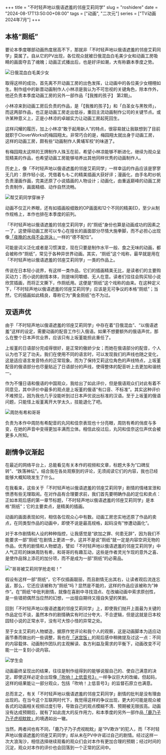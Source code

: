 +++
title = "不时轻声地以俄语遮羞的邻座艾莉同学"
slug = "roshidere"
date = "2024-08-17T13:50:00+08:00"
tags = ["动画", "二次元"]
series = ["TV动画 2024年7月"]
+++
## 本格“厕纸”
要论本季度哪部动画热度居高不下，那就非「不时轻声地以俄语遮羞的邻座艾莉同学」莫属了。自从它的PV出现，各位观众就被日俄混血白毛美少女和动画工房吸睛的画面夺去了魂魄；动画正式播出后，也是好评如潮，大有称霸本季度之势。

![日俄混血白毛美少女](01.avif "日俄混血白毛美少女")

取得这样的成功，首先离不开动画工房的出色发挥，让动画中的各位美少女栩栩如生。制作组中的新晋动画制作人小林凉是我认为不可忽视的关键角色，除本作外，他还负责本季度动画工房的另外一部作品「【我推的孩子】 第2期」。

小林凉来到动画工房后负责的作品，是「【我推的孩子】」和「白圣女与黑牧师」，而这两部作品，也正是动画工房走出低谷，重回主流动画制作公司的关键节点。或许某种意义上，正是小林凉的卓越实力让动画工房起死回生。

这样闪耀的履历，加上小林凉“敢于起用新人”的特点，很容易就让我联想到了目前就职于CloverWorks的梅园翔太。非常巧合的是，梅园翔太就出身于动画工房，这样的动画工房，颇有些“动画制作人黄埔军校”的味道了。

有梅园翔太这样的王牌制作人珠玉在前，希望小林凉能够不断进化，继续为观众呈现精美的作品，也希望动画工房能够培养出其他同样优秀的动画制作人。

历史上，像「不时轻声地以俄语遮羞的邻座艾莉同学」一样幸运的作品应该是寥寥无几的：原作轻小说，凭借着ももこ的精美插画大获好评；漫画化，由手名町纱帆负责漫画作画，完美还原了小说插画的人物设计；动画化，由重返巅峰的动画工房负责制作，画面精细、动作自然流畅。

![帮艾莉同学穿袜子](02.avif "帮艾莉同学穿袜子")

动画不仅正片养眼，还有如插画般细致的OP画面和12个不同的精美ED，至少从制作规格上，本作也排在本季度的前列。

「不时轻声地以俄语遮羞的邻座艾莉同学」的“厕纸”身份也算是动画成功的因素之一了，这使得动画工房可以专心在擅长的画面部分尽情大施拳脚，而不必担心出现像[「夜晚的水母不会游泳」](/post/yorukura/)一样的“德不配位”。

可能是词义泛化或者是习惯演变，现在只要是制作水平一般、食之无味的动画，都会被称作“厕纸”，常见于各种异世界动画。其实，“厕纸”这个戏称，最早就是用在「不时轻声地以俄语遮羞的邻座艾莉同学」一类的作品上。

传说在日本轻小说界，有这样一类作品，它们的插画精美无比，是读者们的主要购买动力；而小说的剧情本体，则是味同嚼蜡、无人在意。读者们往往会购买轻小说欣赏插画，而将正文撕下，作厕纸用。这便是“厕纸”这个戏称的由来。在这种定义下，「不时轻声地以俄语遮羞的邻座艾莉同学」应该是无可争议的本格“厕纸”；当然，它的插画如此精良，尊称它为“黄金厕纸”也不为过。

## 双语声优
由于「不时轻声地以俄语遮羞的邻座艾莉同学」中存在着“日俄混血”、“以俄语遮羞”这样的设定，需要动画的配音工作引入俄语。如果不想要额外的俄语声优，那么在整个日本声优业界，应该只有上坂堇能担此重任了。

上坂堇的日语部分完成得很好，是正常的傲娇少女；而她在俄语部分的配音，个人认为也下足了功夫。我们在使用不同的语言时，可以发现我们的声线也随之变化，这是适应语言发音特点的正常现象。而为了保持艾莉这位角色的声线特点，上坂堇配音的俄语部分也尽量贴近了日语部分的声线，使得整体的配音听上去更加和谐统一。

作为不懂日语和俄语的中国观众，我给出了如此评价，但是俄语观众们对此有着不同意见，其中评价中最多的观点是上坂堇的俄语“有口音、不标准”。其实这种评价不难预见，因为我也几乎没能听到过日本声优说出标准的汉语。至于上坂堇的俄语问题，只能怪上坂堇离开大学太久，技能退化了吧。

![周防有希和哥哥](03.avif "周防有希和哥哥")

负责为本作中周防有希配音的丸冈和佳奈表现也十分亮眼，周防有希的俏皮与多变，在她的声音中变得更加丰满而立体。相信此役过后，丸冈和佳奈这位声优会被更多人所知。

## 剧情争议渐起
在最近的网络平台上，总能看见有关本作的视频和文章，标题大多为“口碑反转”、“跌落神坛”。结合我在各处观察到的评论，无须阅读它们的内容，我也已经能够大概知晓发生了什么。

在我看来，这些关于「不时轻声地以俄语遮羞的邻座艾莉同学」剧情的情绪宣泄和愤懑有些无理取闹。在对作品有合理要求前，我们首先要明确作品的定位和卖点：正如本观后感的第一章节标题，「不时轻声地以俄语遮羞的邻座艾莉同学」是本格“厕纸”；它的主要卖点，是精美的插画。

动画的画面表现如何，相信各位观众心中有数。动画工房忠实地还原了作品的卖点，在同类型作品的动画中，即使不说是最高规格，起码没有”惨遭动画化“。

对于本作剧情和人设的种种指控，让我感觉是“欲加之罪、何患无辞”，因为我们不能要求一部”厕纸“在剧情上更进一步。这并不是说”厕纸“就一定是内容空洞无物的作品，优秀的剧情和人物塑造，譬如「不时轻声地以俄语遮羞的邻座艾莉同学」中人气正旺的妹妹周防有希，和哥哥的有趣互动，这些是作者灵光乍现的意外之喜、是使作品锦上添花的加分项，而不是成为一部”厕纸“的必需品。

![”哥哥被艾莉同学抢走啦！“](04.avif "”哥哥被艾莉同学抢走啦！“")

假设有这样一部”厕纸“，它不仅插画靓丽，而且剧情无出其右，让读者观后流连忘返，那么，它还应该被称为”厕纸“吗？显然是不能的，这样的作品应该被称为”神作“。在”厕纸“中批判剧情，就像在喜剧中寻找泪点、在改编动画中索求原创性，是一些错把偶然当应然的幻想，一出擅自期待又擅自失望的笑剧。

回到「不时轻声地以俄语遮羞的邻座艾莉同学」上，即使我们抛开上面最为关键的作品定位不谈，虽然本作的剧情确实有时过分夸大、不合逻辑，但是这就是日本校园轻小说的正常水平，没有可大惊小怪的异常之处。

至于女主艾莉的人物塑造，据原作党评论和我个人的观察，这是动画脚本为适应动画节奏而做出的一些调整，我也在[「迷宫饭」](/post/danjon_meshi/)的观后感中稍微提及过这一点：不同的内容载体、动画制作团队的主观解读、各方利益及需求的平衡下，动画改变不可能一比一复刻小说内容。

![学生会](05.avif "学生会")

动画最终呈现出的结果，往往是制作组得到的能够说服自己的、使自己满意的决定。即使这样必定会出现像[「吹响！上低音号3」](/post/sound_euphonium_season3/)一样争议巨大的改编，但起码，这样的结果能让一部分观众，包括「吹响！上低音号3」的监督石原立也满意。

总而言之，有关「不时轻声地以俄语遮羞的邻座艾莉同学」剧情的批判是没有理由出现的。在当今这个互联网时代下，我觉得这样的争议出现，更大的可能是观众被各式的动画相关视频过度引导，导致自己的观点模糊不清、预期被无限拔高。动画没有达成预期后，就有了如此庞大的反作用力，和本季度的另外一部作品[「鹿乃子乃子虎视眈眈」](/post/shikanoko_nokonoko_koshitantan/)的境遇如出一辙。

当然，两者间也有不同，「鹿乃子乃子虎视眈眈」是”PV欺诈“的犯人，而「不时轻声地以俄语遮羞的邻座艾莉同学」却从未在PV中许诺过自己的剧情。经过这样一次大浪淘沙，相信选择继续观看的观众们会对本作有更加合理的预期；经过时间的沉淀，观众对本作的评价也会回落到一个正常的区间中。